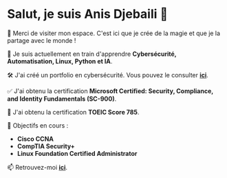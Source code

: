 # Salut, je suis **Anis Djebaili** 👋

👀 Merci de visiter mon espace. C'est ici que je crée de la magie et que je la partage avec le monde !

🌱 Je suis actuellement en train d'apprendre **Cybersécurité, Automatisation, Linux, Python et IA**.

🛠️ J'ai créé un portfolio en cybersécurité. Vous pouvez le consulter **[ici](lien_vers_votre_portfolio)**.

✅ J'ai obtenu la certification **Microsoft Certified: Security, Compliance, and Identity Fundamentals (SC-900)**.

💂 J'ai obtenu la certification **TOEIC Score 785**.

🎯 Objectifs en cours :
- **Cisco CCNA**
- **CompTIA Security+**
- **Linux Foundation Certified Administrator**
  

📫 Retrouvez-moi **[ici](lien_vers_votre_profil_professionnel)**.
